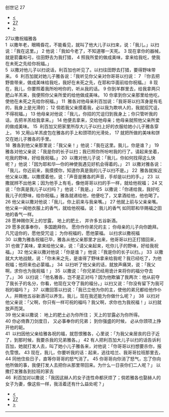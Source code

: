 ﻿





 创世记 27




* [<](bible/GEN26.md)
* [27](bible/GEN.md)
* [>](bible/GEN28.md)



 
27以撒祝福雅各  
1  以撒年老，眼睛昏花，不能看见，就叫了他大儿子以扫来，说：「我儿。」以扫说：「我在这里。」 
2 他说：「我如今老了，不知道哪一天死。 
3 现在拿你的器械，就是箭囊和弓，往田野去为我打猎， 
4 照我所爱的做成美味，拿来给我吃，使我在未死之先给你祝福。」  
5  以撒对他儿子以扫说话，利百加也听见了。以扫往田野去打猎，要得野味带来。 
6  利百加就对她儿子雅各说：「我听见你父亲对你哥哥以扫说： 
7 『你去把野兽带来，做成美味给我吃，我好在未死之先，在耶和华面前给你祝福。』 
8 现在，我儿，你要照着我所吩咐你的，听从我的话。 
9 你到羊群里去，给我拿两只肥山羊羔来，我便照你父亲所爱的给他做成美味。 
10 你拿到你父亲那里给他吃，使他在未死之先给你祝福。」 
11  雅各对他母亲利百加说：「我哥哥以扫浑身是有毛的，我身上是光滑的； 
12 倘若我父亲摸着我，必以我为欺哄人的，我就招咒诅，不得祝福。」 
13 他母亲对他说：「我儿，你招的咒诅归到我身上；你只管听我的话，去把羊羔给我拿来。」 
14 他便去拿来，交给他母亲；他母亲就照他父亲所爱的做成美味。 
15  利百加又把家里所存大儿子以扫上好的衣服给她小儿子雅各穿上， 
16 又用山羊羔皮包在雅各的手上和颈项的光滑处， 
17 就把所做的美味和饼交在她儿子雅各的手里。  
18  雅各到他父亲那里说：「我父亲！」他说：「我在这里。我儿，你是谁？」 
19  雅各对他父亲说：「我是你的长子以扫；我已照你所吩咐我的行了。请起来坐着，吃我的野味，好给我祝福。」 
20  以撒对他儿子说：「我儿，你如何找得这么快呢？」他说：「因为耶和华—你的神使我遇见好机会得着的。」 
21  以撒对雅各说：「我儿，你近前来，我摸摸你，知道你真是我的儿子以扫不是。」 
22  雅各就挨近他父亲以撒。以撒摸着他，说：「声音是雅各的声音，手却是以扫的手。」 
23  以撒就辨不出他来；因为他手上有毛，像他哥哥以扫的手一样，就给他祝福； 
24 又说：「你真是我儿子以扫吗？」他说：「我是。」 
25  以撒说：「你递给我，我好吃我儿子的野味，给你祝福。」雅各就递给他，他便吃了，又拿酒给他，他也喝了。 
26 他父亲以撒对他说：「我儿，你上前来与我亲嘴。」 
27 他就上前与父亲亲嘴。他父亲一闻他衣服上的香气，就给他祝福，说： 我儿的香气 如同耶和华赐福之田地的香气一样。  
28 愿神赐你天上的甘露， 地上的肥土， 并许多五谷新酒。  
29 愿多民事奉你， 多国跪拜你。 愿你作你弟兄的主； 你母亲的儿子向你跪拜。 凡咒诅你的，愿他受咒诅； 为你祝福的，愿他蒙福。 以扫求以撒祝福  
30  以撒为雅各祝福已毕，雅各从他父亲那里才出来，他哥哥以扫正打猎回来， 
31 也做了美味，拿来给他父亲，说：「请父亲起来，吃你儿子的野味，好给我祝福。」 
32 他父亲以撒对他说：「你是谁？」他说：「我是你的长子以扫。」 
33  以撒就大大地战兢，说：「你未来之先，是谁得了野味拿来给我呢？我已经吃了，为他祝福；他将来也必蒙福。」 
34  以扫听了他父亲的话，就放声痛哭，说：「我父啊，求你也为我祝福！」 
35  以撒说：「你兄弟已经用诡计来将你的福分夺去了。」 
36  以扫说：「他名雅各，岂不是正对吗？因为他欺骗了我两次：他从前夺了我长子的名分，你看，他现在又夺了我的福分。」以扫又说：「你没有留下为我可祝的福吗？」 
37  以撒回答以扫说：「我已立他为你的主，使他的弟兄都给他作仆人，并赐他五谷新酒可以养生。我儿，现在我还能为你做什么呢？」 
38  以扫对他父亲说：「父啊，你只有一样可祝的福吗？我父啊，求你也为我祝福！」以扫就放声而哭。  
39 他父亲以撒说： 地上的肥土必为你所住； 天上的甘露必为你所得。  
40 你必倚靠刀剑度日， 又必事奉你的兄弟； 到你强盛的时候， 必从你颈项上挣开他的轭。  
41  以扫因他父亲给雅各祝的福，就怨恨雅各，心里说：「为我父亲居丧的日子近了，到那时候，我要杀我的兄弟雅各。」 
42 有人把利百加大儿子以扫的话告诉利百加，她就打发人去，叫了她小儿子雅各来，对他说：「你哥哥以扫想要杀你，报仇雪恨。 
43 现在，我儿，你要听我的话：起来，逃往哈兰、我哥哥拉班那里去， 
44 同他住些日子，直等你哥哥的怒气消了。 
45 你哥哥向你消了怒气，忘了你向他所做的事，我便打发人去把你从那里带回来。为什么一日丧你们二人呢？」 以撒打发雅各到拉班的家去  
46  利百加对以撒说：「我因这赫人的女子连性命都厌烦了；倘若雅各也娶赫人的女子为妻，像这些一样，我活着还有什么益处呢？」 
* [<](bible/GEN26.md)
* [27](bible/GEN.md)
* [>](bible/GEN28.md)





---









